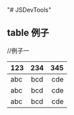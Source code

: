 "# JSDevTools"

## table 例子

//例子一

| 123 | 234 | 345 |
| :-- | :-: | --: |
| abc | bcd | cde |
| abc | bcd | cde |
| abc | bcd | cde |

